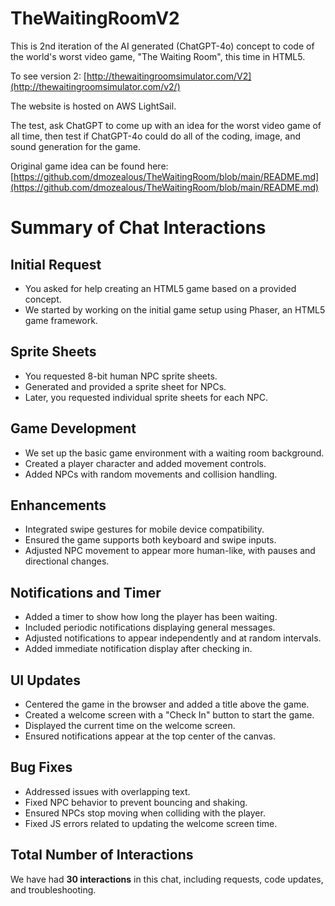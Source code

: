 # TheWaitingRoomV2

This is 2nd iteration of the AI generated (ChatGPT-4o) concept to code of the world's worst video game, "The Waiting Room", this time in HTML5.

To see version 2:
[http://thewaitingroomsimulator.com/V2](http://thewaitingroomsimulator.com/v2/)

The website is hosted on AWS LightSail.

The test, ask ChatGPT to come up with an idea for the worst video game of all time, then test if ChatGPT-4o could do all of the coding, image, and sound generation for the game.

Original game idea can be found here: [https://github.com/dmozealous/TheWaitingRoom/blob/main/README.md](https://github.com/dmozealous/TheWaitingRoom/blob/main/README.md)

# Summary of Chat Interactions

## Initial Request
- You asked for help creating an HTML5 game based on a provided concept.
- We started by working on the initial game setup using Phaser, an HTML5 game framework.

## Sprite Sheets
- You requested 8-bit human NPC sprite sheets.
- Generated and provided a sprite sheet for NPCs.
- Later, you requested individual sprite sheets for each NPC.

## Game Development
- We set up the basic game environment with a waiting room background.
- Created a player character and added movement controls.
- Added NPCs with random movements and collision handling.

## Enhancements
- Integrated swipe gestures for mobile device compatibility.
- Ensured the game supports both keyboard and swipe inputs.
- Adjusted NPC movement to appear more human-like, with pauses and directional changes.

## Notifications and Timer
- Added a timer to show how long the player has been waiting.
- Included periodic notifications displaying general messages.
- Adjusted notifications to appear independently and at random intervals.
- Added immediate notification display after checking in.

## UI Updates
- Centered the game in the browser and added a title above the game.
- Created a welcome screen with a "Check In" button to start the game.
- Displayed the current time on the welcome screen.
- Ensured notifications appear at the top center of the canvas.

## Bug Fixes
- Addressed issues with overlapping text.
- Fixed NPC behavior to prevent bouncing and shaking.
- Ensured NPCs stop moving when colliding with the player.
- Fixed JS errors related to updating the welcome screen time.

## Total Number of Interactions
We have had **30 interactions** in this chat, including requests, code updates, and troubleshooting.

